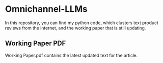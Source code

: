 # Omnichannel-LLMs
In this repository, you can find my python code, which clusters text product reviews from the internet, and the working paper that is still updating.

## Working Paper PDF
Working Paper.pdf contains the latest updated text for the article. 
